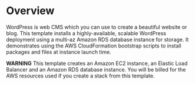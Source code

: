 # Overview

WordPress is web CMS which you can use to create a beautiful website or blog. This template installs a highly-available, scalable WordPress deployment using a multi-az Amazon RDS database instance for storage. It demonstrates using the AWS CloudFormation bootstrap scripts to install packages and files at instance launch time. 

**WARNING** This template creates an Amazon EC2 instance, an Elastic Load Balancer and an Amazon RDS database instance. You will be billed for the AWS resources used if you create a stack from this template.

